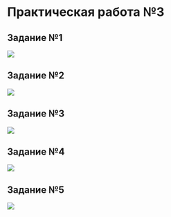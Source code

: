 # Практическая работа №3

## Задание №1
<image src="practice_3/3_1.jpg">

## Задание №2
<image src="practice_3/3_2.jpg">

## Задание №3
<image src="practice_3/3_3.jpg">

## Задание №4
<image src="practice_3/3_4.jpg">

## Задание №5
<image src="practice_3/3_5.jpg">
